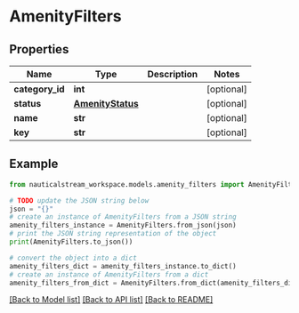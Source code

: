 # AmenityFilters


## Properties

Name | Type | Description | Notes
------------ | ------------- | ------------- | -------------
**category_id** | **int** |  | [optional] 
**status** | [**AmenityStatus**](AmenityStatus.md) |  | [optional] 
**name** | **str** |  | [optional] 
**key** | **str** |  | [optional] 

## Example

```python
from nauticalstream_workspace.models.amenity_filters import AmenityFilters

# TODO update the JSON string below
json = "{}"
# create an instance of AmenityFilters from a JSON string
amenity_filters_instance = AmenityFilters.from_json(json)
# print the JSON string representation of the object
print(AmenityFilters.to_json())

# convert the object into a dict
amenity_filters_dict = amenity_filters_instance.to_dict()
# create an instance of AmenityFilters from a dict
amenity_filters_from_dict = AmenityFilters.from_dict(amenity_filters_dict)
```
[[Back to Model list]](../README.md#documentation-for-models) [[Back to API list]](../README.md#documentation-for-api-endpoints) [[Back to README]](../README.md)


